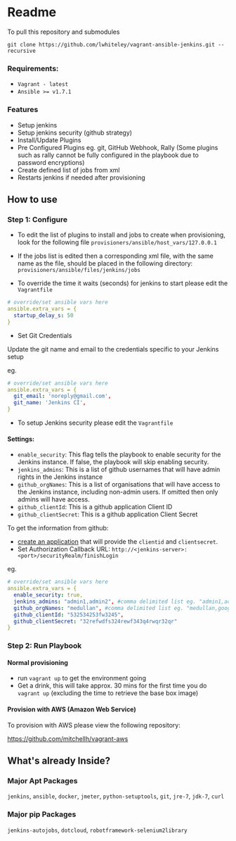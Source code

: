 Readme
=======================

To pull this repository and submodules

`git clone https://github.com/lwhiteley/vagrant-ansible-jenkins.git --recursive`

### Requirements:
- `Vagrant - latest`
- `Ansible >= v1.7.1`

### Features
- Setup jenkins
- Setup jenkins security (github strategy)
- Install/Update Plugins
- Pre Configured Plugins eg. git, GitHub Webhook, Rally (Some plugins such as rally cannot be fully configured in the playbook due to password encryptions)
- Create defined list of jobs from xml
- Restarts jenkins if needed after provisioning

## How to use

### Step 1: Configure
- To edit the list of plugins to install and jobs to create when provisioning, look for the following file
`provisioners/ansible/host_vars/127.0.0.1`

- If the jobs list is edited then a corresponding xml file, with the same name as the file, should be placed in the following directory:
`provisioners/ansible/files/jenkins/jobs`

- To override the time it waits (seconds) for jenkins to start please edit the `Vagrantfile`
```yaml
# override/set ansible vars here
ansible.extra_vars = {
  startup_delay_s: 50
}
```
- Set Git Credentials

Update the git name and email to the credentials specific to your Jenkins setup

eg.
```yaml
# override/set ansible vars here
ansible.extra_vars = {
  git_email: 'noreply@gmail.com',
  git_name: 'Jenkins CI',
}
```
- To setup Jenkins security please edit the `Vagrantfile`

#### Settings:

- `enable_security`: This flag tells the playbook to enable security for the Jenkins instance. If false, the playbook will skip enabling security.
- `jenkins_admins`: This is a list of github usernames that will have admin rights in the Jenkins instance
- `github_orgNames`: This is a list of organisations that will have access to the Jenkins instance, including non-admin users. If omitted then only admins will have access.
- `github_clientId`: This is a github application Client ID
- `github_clientSecret`: This is a github application Client Secret

To get the information from github:
- [create an application](https://github.com/settings/applications/new) that will provide the `clientid` and `clientsecret`.
- Set Authorization Callback URL: `http://<jenkins-server>:<port>/securityRealm/finishLogin`

eg.
```yaml
# override/set ansible vars here
ansible.extra_vars = {
  enable_security: true,
  jenkins_admins: "admin1,admin2", #comma delimited list eg. "admin1,admin2"
  github_orgNames: "medullan", #comma delimited list eg. "medullan,google"
  github_clientId: "532534253fw3245",
  github_clientSecret: "32refwdfs324rewf343q4rwqr32qr"
}
```

### Step 2: Run Playbook

#### Normal provisioning
- run `vagrant up` to get the environment going
- Get a drink, this will take approx. 30 mins for the first time you do `vagrant up` (excluding the time to retrieve the base box image)

#### Provision with AWS (Amazon Web Service)
To provision with AWS please view the following repository:

https://github.com/mitchellh/vagrant-aws

## What's already Inside?

### Major Apt Packages
`jenkins`, `ansible`, `docker`, `jmeter`, `python-setuptools`, `git`, `jre-7`, `jdk-7`, `curl`

### Major pip Packages
`jenkins-autojobs`, `dotcloud`, `robotframework-selenium2library`
